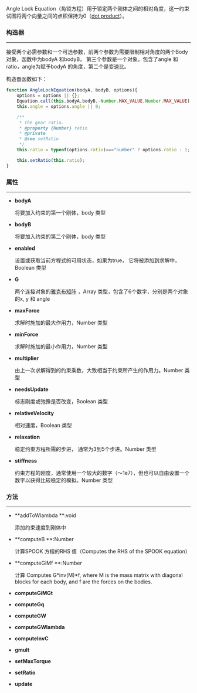 Angle Lock Equation（角锁方程）用于锁定两个刚体之间的相对角度，这一约束试图将两个向量之间的点积保持为0（[dot product](https://en.wikipedia.org/wiki/Dot_product)）。

### 构造器

---

接受两个必需参数和一个可选参数，前两个参数为需要限制相对角度的两个Body 对象，函数中为bodyA 和bodyB， 第三个参数是一个对象，包含了angle 和ratio，angle为赋予bodyA 的角度，第二个是变速比。

构造器函数如下：

```js
function AngleLockEquation(bodyA, bodyB, options){
    options = options || {};
    Equation.call(this,bodyA,bodyB,-Number.MAX_VALUE,Number.MAX_VALUE);
    this.angle = options.angle || 0;

    /**
     * The gear ratio.
     * @property {Number} ratio
     * @private
     * @see setRatio
     */
    this.ratio = typeof(options.ratio)==="number" ? options.ratio : 1;

    this.setRatio(this.ratio);
}
```

### 属性

---

* **bodyA**

  将要加入约束的第一个刚体，body 类型

* **bodyB**

  将要加入约束的第二个刚体，body 类型

* **enabled**

  设置或获取当前方程式的可用状态，如果为true， 它将被添加到求解中，Boolean 类型

* **G**

  两个连接对象的[雅克布矩阵](http://mathworld.wolfram.com/Jacobian.html) ，Array 类型，包含了6个数字，分别是两个对象的x, y 和 angle

* **maxForce**

  求解时施加的最大作用力，Number 类型

* **minForce**

  求解时施加的最小作用力，Number 类型

* **multiplier**

  由上一次求解得到的约束乘数，大致相当于约束所产生的作用力。Number 类型

* **needsUpdate**

  标志刚度或弛豫是否改变，Boolean 类型

* **relativeVelocity**

  相对速度，Boolean 类型

* **relaxation**

  稳定约束方程所需的步进， 通常为3到5个步进。Number 类型

* **stiffness**

  约束方程的刚度，通常使用一个较大的数字（〜1e7），但也可以自由设置一个数字以获得比较稳定的模拟。Number 类型

### 方法

---

* **addToWlambda  **:void

  添加约束速度到刚体中
* **computeB **:Number
  
  计算SPOOK 方程的RHS 值（Computes the RHS of the SPOOK equation）
* **computeGiMf **:Number

    
  计算 Computes G*inv(M)*f, where M is the mass matrix with diagonal blocks for each body, and f are the forces on the bodies.
* **computeGiMGt**
* **computeGq**
* **computeGW**
* **computeGWlambda**
* **computeInvC**
* **gmult**
* **setMaxTorque**
* **setRatio**
* **update**



